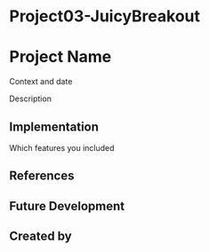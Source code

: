 # Project03-JuicyBreakout

# Project Name
Context and date

Description

## Implementation
Which features you included

## References

## Future Development

## Created by